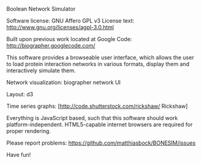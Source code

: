 
Boolean Network Simulator

Software license: GNU Affero GPL v3
License text: http://www.gnu.org/licenses/agpl-3.0.html

Built upon previous work located at Google Code:
http://biographer.googlecode.com/

This software provides a browseable user interface,
which allows the user to load protein interaction networks in various formats,
display them and interactively simulate them.

Network visualization: biographer network UI

Layout: d3

Time series graphs: [http://code.shutterstock.com/rickshaw/ Rickshaw]

Everything is JavaScript based, such that this software should work platform-independent.
HTML5-capable internet browsers are required for proper rendering.

Please report problems: https://github.com/matthiasbock/BONESIM/issues

Have fun!
